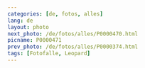 ```yaml
---
categories: [de, fotos, alles]
lang: de
layout: photo
next_photo: /de/fotos/alles/P0000470.html
picname: P0000471
prev_photo: /de/fotos/alles/P0000374.html
tags: [Fotofalle, Leopard]
---
```

